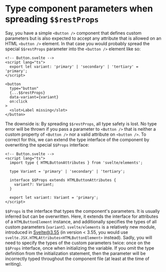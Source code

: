 # Type component parameters when spreading `$$restProps`

Say, you have a simple `<Button />` component that defines custom parameters but is also expected to accept any attribute that is allowed on an HTML `<button />` element. In that case you would probably spread the special `$$restProps` parameter into the `<button />` element like so:

```svelte
<!-- Button.svelte -->
<script lang="ts">
  export let variant: 'primary' | 'secondary' | 'tertiary' = 'primary';
</script>

<button
  type="button"
  {...$$restProps}
  data-variant={variant}
  on:click
>
  <slot>Label missing</slot>
</button>
```

The downside is: By spreading `$$restProps`, all type safety is lost. No type error will be thrown if you pass a parameter to `<Button />` that is neither a custom property of `<Button />` nor a valid attribute on `<button />`. To correct for this, we can extend the type interface of the component by overwriting the special `$$Props` interface:

```svelte
<!-- Button.svelte -->
<script lang="ts">
  import type { HTMLButtonAttributes } from 'svelte/elements';

  type Variant = 'primary' | 'secondary' | 'tertiary';

  interface $$Props extends HTMLButtonAttributes {
    variant?: Variant;
  }

  export let variant: Variant = 'primary';
</script>
```

`$$Props` is the interface that types the component's parameters. It is usually inferred but can be overwritten. Here, it extends the interface for attributes of a `HTMLButtonElement` instance, and additionally specifies the types of all custom parameters (`variant`). `svelte/elements` is a relatively new module, introduced in Svelte@3.55 (in version < 3.55, you would use `svelte.JSX.HTMLAttributes<HTMLButtonElement>` instead). Sadly, you will need to specify the types of the custom parameters twice: once on the `$$Props` interface, once when initializing the variable. If you omit the type definition from the initialization statement, then the parameter will be incorrectly typed throughout the component file (at least at the time of writing).
